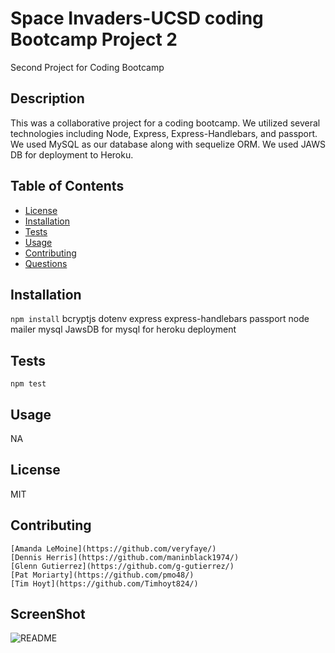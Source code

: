 # Space Invaders-UCSD coding Bootcamp Project 2
Second Project for Coding Bootcamp
## Description
  This was a collaborative project for a coding bootcamp. We utilized several technologies including Node, Express, Express-Handlebars, and passport. We used MySQL as our database along with sequelize ORM. We used JAWS DB for deployment to Heroku. 
  ## Table of Contents
  * [License](#license)
  * [Installation](#installation)
  * [Tests](#tests)
  * [Usage](#usage)
  * [Contributing](#contributing)
  * [Questions](#questions)
  ## Installation
  ``` npm install ```
    bcryptjs
    dotenv
    express
    express-handlebars
    passport
    node mailer
    mysql
    JawsDB for mysql for heroku deployment
  ## Tests
  ``` npm test ```
  ## Usage
  NA
  ## License
  MIT
  ## Contributing
    [Amanda LeMoine](https://github.com/veryfaye/)
    [Dennis Herris](https://github.com/maninblack1974/)
    [Glenn Gutierrez](https://github.com/g-gutierrez/)
    [Pat Moriarty](https://github.com/pmo48/)
    [Tim Hoyt](https://github.com/Timhoyt824/)
  ## ScreenShot
  ![README](ScreenShot2.png)
